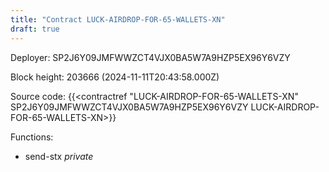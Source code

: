 ```yaml
---
title: "Contract LUCK-AIRDROP-FOR-65-WALLETS-XN"
draft: true
---
```

Deployer: SP2J6Y09JMFWWZCT4VJX0BA5W7A9HZP5EX96Y6VZY


 



Block height: 203666 (2024-11-11T20:43:58.000Z)

Source code: {{<contractref "LUCK-AIRDROP-FOR-65-WALLETS-XN" SP2J6Y09JMFWWZCT4VJX0BA5W7A9HZP5EX96Y6VZY LUCK-AIRDROP-FOR-65-WALLETS-XN>}}

Functions:

* send-stx _private_

